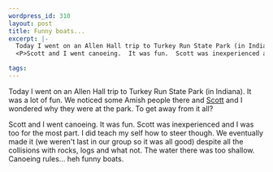 ```yaml
--- 
wordpress_id: 310
layout: post
title: Funny boats...
excerpt: |-
  Today I went on an Allen Hall trip to Turkey Run State Park (in Indiana).  It was a lot of fun.  We noticed some Amish people there and <A HREF='http://www.uiuc.edu/~sdhughes/'>Scott</A> and I wondered why they were at the park.  To get away from it all?
  <P>Scott and I went canoeing.  It was fun.  Scott was inexperienced and I was too for the most part.  I did teach my self how to steer though.  We eventually made it (we weren't last in our group so it was all good) despite all the collisions with rocks, logs and what not.  The water there was too shallow.  Canoeing rules... heh funny boats.

tags: 
---
```


Today I went on an Allen Hall trip to Turkey Run State Park (in Indiana).  It was a lot of fun.  We noticed some Amish people there and <A HREF='http://www.uiuc.edu/~sdhughes/'>Scott</A> and I wondered why they were at the park.  To get away from it all?
<P>Scott and I went canoeing.  It was fun.  Scott was inexperienced and I was too for the most part.  I did teach my self how to steer though.  We eventually made it (we weren't last in our group so it was all good) despite all the collisions with rocks, logs and what not.  The water there was too shallow.  Canoeing rules... heh funny boats.
